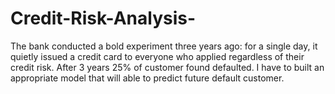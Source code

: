 # Credit-Risk-Analysis-
The bank conducted a bold experiment three years ago: for a single day, it quietly issued a  credit card to everyone who applied regardless of their credit risk. After 3 years 25% of  customer found defaulted. I have to built an appropriate model that will able to predict  future default customer.
